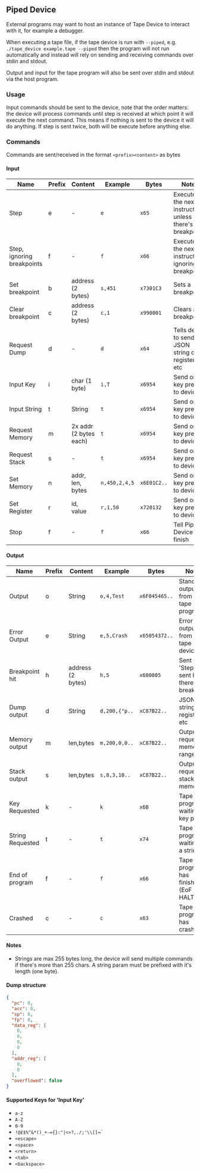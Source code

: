 ## Piped Device

External programs may want to host an instance of Tape Device to interact with it, for example a debugger.

When executing a tape file, if the tape device is run with `--piped`, e.g. `./tape_device example.tape --piped` then the program will not run automatically and instead will rely on sending and receiving commands over stdin and stdout.

Output and input for the tape program will also be sent over stdin and stdout via the host program.

### Usage

Input commands should be sent to the device, note that the order matters: the device will process commands until step is received at which point it will execute the next command.
This means if nothing is sent to the device it will do anything. If step is sent twice, both will be execute before anything else.

### Commands

Commands are sent/received in the format `<prefix><content>` as bytes

#### Input

| Name | Prefix | Content | Example | Bytes | Notes |
|----------|----------|-------|-----|-----|----|
| Step | e | - | `e` | `x65` | Executes the next instruction, unless there's a breakpoint |
| Step, ignoring breakpoints | f | - | `f` | `x66` | Executes the next instruction, ignoring breakpoints |
| Set breakpoint | b | address (2 bytes) | `s,451` | `x7301C3` | Sets a breakpoint |
| Clear breakpoint | c | address (2 bytes) | `c,1` | `x990001` | Clears a breakpoint |
| Request Dump | d | - | `d` | `x64` | Tells device to send JSON string of registers, etc |
| Input Key | i | char (1 byte) | `i,T` | `x6954` | Send one key press to device | 
| Input String | t | String | `t` | `x6954` | Send one key press to device | 
| Request Memory | m | 2x addr (2 bytes each) | `t` | `x6954` | Send one key press to device | 
| Request Stack | s | - | `t` | `x6954` | Send one key press to device | 
| Set Memory | n | addr, len, bytes | `n,450,2,4,5` | `x6E01C2..` | Send one key press to device | 
| Set Register | r | id, value | `r,1,50` | `x720132` | Send one key press to device |  
| Stop | f | - | `f` | `x66` | Tell Piped Device to finish |  

#### Output

| Name | Prefix | Content | Example | Bytes | Notes |
|----------|----------|-------|-----|-----|----|
| Output | o | String | `o,4,Test` | `x6F045465..` | Standard output from the tape program |
| Error Output | e | String | `e,5,Crash` | `x65054372..` | Error output from the tape device |
| Breakpoint hit | h | address (2 bytes) | `h,5` | `x680005` | Sent when 'Step' is sent but there's a breakpoint |
| Dump output | d | String | `d,200,{"p..` | `xC87B22..` | JSON string of registers, etc |
| Memory output | m | len,bytes | `m,200,0,0..` | `xC87B22..` | Output of requested memory range |
| Stack output | s | len,bytes | `s,8,3,10..` | `xC87B22..` | Output of requested stack memory |
| Key Requested | k | - | `k` | `x6B` | Tape program is waiting for key press |
| String Requested | t | - | `t` | `x74` | Tape program is waiting for a string |
| End of program | f | - | `f` | `x66` | Tape program has finished (EoF or HALT) |
| Crashed | c | - | `c` | `x63` | Tape program has crashed |

#### Notes

* Strings are max 255 bytes long, the device will send multiple commands if there's more than 255 chars. A string param must be prefixed with it's length (one byte).

#### Dump structure

```json
{
  "pc": 0,
  "acc": 0,
  "sp": 0,
  "fp": 0,
  "data_reg": [
    0,
    0,
    0,
    0
  ],
  "addr_reg": [
    0,
    0
  ],
  "overflowed": false
}
```

#### Supported Keys for 'Input Key'

 * `a-z`
 * `A-Z`
 * `0-9`
 * `!@£$%^&*()_+-={}:"|<>?,./;'\\[]`~`
 * `<escape>`
 * `<space>`
 * `<return>`
 * `<tab>`
 * `<backspace>`
